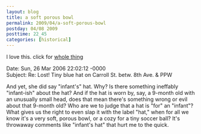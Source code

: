 ```yaml
---
layout: blog
title: a soft porous bowl
permalink: 2009/04/a-soft-porous-bowl
postday: 04/08 2009
posttime: 22_45
categories: [historical]
---
```


<p>I love this. click for <a href="http://gawker.com/news/park-slope/the-park-slope-hat-spat-read-all-the-emails-166214.php">whole thing</a></p>
<p>Date: Sun, 26 Mar 2006 22:02:12 -0000<br />
Subject: Re: Lost! Tiny blue hat on Carroll St. betw. 8th Ave. &amp; PPW</p>
<p>And yet, she did say "infant's" hat. Why? Is there something ineffably "infant-ish" about the hat? And if the hat is worn by, say, a 9-month old with an unusually small head, does that mean there's something wrong or evil about that 9-month old? Who are we to judge that a hat is "for" an "infant"? What gives us the right to even slap it with the label "hat," when for all we know it's a very soft, porous bowl, or a cozy for a tiny soccer ball? It's throwaway comments like "infant's hat" that hurt me to the quick. </p>
